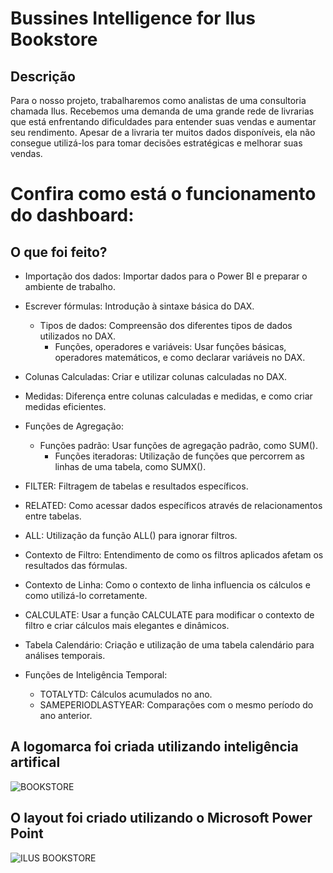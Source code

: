# Bussines Intelligence for Ilus Bookstore

## Descrição

Para o nosso projeto, trabalharemos como analistas de uma consultoria chamada Ilus. Recebemos uma demanda de uma grande rede de livrarias que está enfrentando dificuldades para entender suas vendas e aumentar seu rendimento. Apesar de a livraria ter muitos dados disponíveis, ela não consegue utilizá-los para tomar decisões estratégicas e melhorar suas vendas.

# Confira como está o funcionamento do dashboard:




## O que foi feito?

* Importação dos dados: Importar dados para o Power BI e preparar o ambiente de trabalho.
* Escrever fórmulas: Introdução à sintaxe básica do DAX.
    - Tipos de dados: Compreensão dos diferentes tipos de dados utilizados no DAX.
	  - Funções, operadores e variáveis: Usar funções básicas, operadores matemáticos, e como declarar variáveis no DAX.
* Colunas Calculadas: Criar e utilizar colunas calculadas no DAX.
* Medidas: Diferença entre colunas calculadas e medidas, e como criar medidas eficientes.
* Funções de Agregação:
    - Funções padrão: Usar funções de agregação padrão, como SUM().
	  - Funções iteradoras: Utilização de funções que percorrem as linhas de uma tabela, como SUMX().
* FILTER: Filtragem de tabelas e resultados específicos.
* RELATED: Como acessar dados específicos através de relacionamentos entre tabelas.
* ALL: Utilização da função ALL() para ignorar filtros.
* Contexto de Filtro: Entendimento de como os filtros aplicados afetam os resultados das fórmulas.
* Contexto de Linha: Como o contexto de linha influencia os cálculos e como utilizá-lo corretamente.
* CALCULATE: Usar a função CALCULATE para modificar o contexto de filtro e criar cálculos mais elegantes e dinâmicos.

* Tabela Calendário: Criação e utilização de uma tabela calendário para análises temporais.
* Funções de Inteligência Temporal:
  	- TOTALYTD: Cálculos acumulados no ano.
  	- SAMEPERIODLASTYEAR: Comparações com o mesmo período do ano anterior.

## A logomarca foi criada utilizando inteligência artifical 

![BOOKSTORE](https://github.com/user-attachments/assets/e70ef88d-5c40-48df-b93e-d0dea63d13a4)

## O layout foi criado utilizando o Microsoft Power Point

![ILUS BOOKSTORE](https://github.com/user-attachments/assets/7d61a6ba-560a-48b5-a00d-79b0d2a2f5cd)


